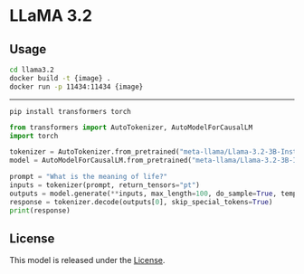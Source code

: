 # LLaMA 3.2

## Usage

```sh
cd llama3.2
docker build -t {image} .
docker run -p 11434:11434 {image}
```


---

```shell
pip install transformers torch
```

```python
from transformers import AutoTokenizer, AutoModelForCausalLM
import torch

tokenizer = AutoTokenizer.from_pretrained("meta-llama/Llama-3.2-3B-Instruct")
model = AutoModelForCausalLM.from_pretrained("meta-llama/Llama-3.2-3B-Instruct", torch_dtype=torch.bfloat16)

prompt = "What is the meaning of life?"
inputs = tokenizer(prompt, return_tensors="pt")
outputs = model.generate(**inputs, max_length=100, do_sample=True, temperature=0.7)
response = tokenizer.decode(outputs[0], skip_special_tokens=True)
print(response)
```

## License

This model is released under the [License](https://huggingface.co/meta-llama/Llama-3.2-1B/blob/main/LICENSE.txt).
